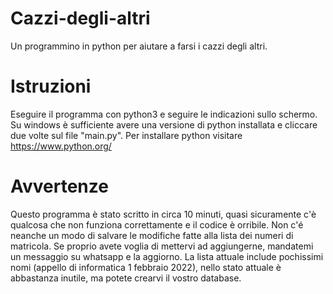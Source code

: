 # Cazzi-degli-altri
Un programmino in python per aiutare a farsi i cazzi degli altri.

# Istruzioni
Eseguire il programma con python3 e seguire le indicazioni sullo schermo.
Su windows è sufficiente avere una versione di python installata e cliccare due volte sul file "main.py".
Per installare python visitare https://www.python.org/

# Avvertenze
Questo programma è stato scritto in circa 10 minuti, quasi sicuramente c'è qualcosa che non funziona correttamente e il codice è orribile. Non c'é neanche un modo di salvare le modifiche fatte alla lista dei numeri di matricola. Se proprio avete voglia di mettervi ad aggiungerne, mandatemi un messaggio su whatsapp e la aggiorno. La lista attuale include pochissimi nomi (appello di informatica 1 febbraio 2022), nello stato attuale è abbastanza inutile, ma potete crearvi il vostro database.
